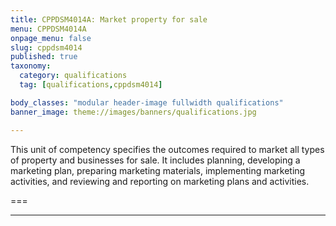 ```yaml
---
title: CPPDSM4014A: Market property for sale
menu: CPPDSM4014A
onpage_menu: false
slug: cppdsm4014
published: true
taxonomy:
  category: qualifications
  tag: [qualifications,cppdsm4014]

body_classes: "modular header-image fullwidth qualifications"
banner_image: theme://images/banners/qualifications.jpg

---
```


This unit of competency specifies the outcomes required to market all types of property and businesses for sale. It includes planning, developing a marketing plan, preparing marketing materials, implementing marketing activities, and reviewing and reporting on marketing plans and activities.

===

---
